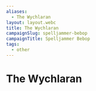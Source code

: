 ```yaml
---
aliases:
  - The Wychlaran
layout: layout.webc
title: The Wychlaran
campaignSlug: spelljammer-bebop
campaignTitle: Spelljammer Bebop
tags:
  - other
---
```

# The Wychlaran
